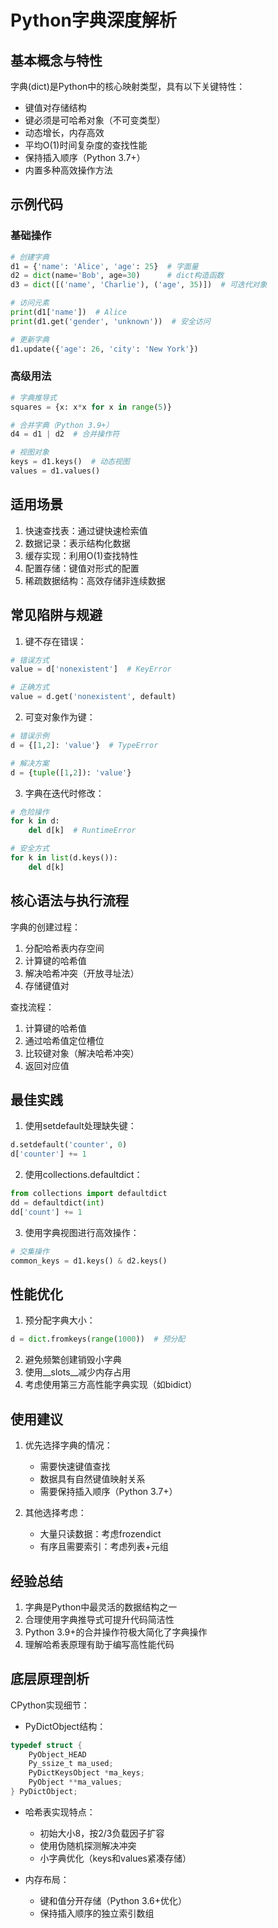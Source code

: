 # Python字典深度解析

## 基本概念与特性
字典(dict)是Python中的核心映射类型，具有以下关键特性：
- 键值对存储结构
- 键必须是可哈希对象（不可变类型）
- 动态增长，内存高效
- 平均O(1)时间复杂度的查找性能
- 保持插入顺序（Python 3.7+）
- 内置多种高效操作方法

## 示例代码
### 基础操作
```python
# 创建字典
d1 = {'name': 'Alice', 'age': 25}  # 字面量
d2 = dict(name='Bob', age=30)      # dict构造函数
d3 = dict([('name', 'Charlie'), ('age', 35)])  # 可迭代对象

# 访问元素
print(d1['name'])  # Alice
print(d1.get('gender', 'unknown'))  # 安全访问

# 更新字典
d1.update({'age': 26, 'city': 'New York'})
```

### 高级用法
```python
# 字典推导式
squares = {x: x*x for x in range(5)}

# 合并字典（Python 3.9+）
d4 = d1 | d2  # 合并操作符

# 视图对象
keys = d1.keys()  # 动态视图
values = d1.values()
```

## 适用场景
1. 快速查找表：通过键快速检索值
2. 数据记录：表示结构化数据
3. 缓存实现：利用O(1)查找特性
4. 配置存储：键值对形式的配置
5. 稀疏数据结构：高效存储非连续数据

## 常见陷阱与规避
1. 键不存在错误：
```python
# 错误方式
value = d['nonexistent']  # KeyError

# 正确方式
value = d.get('nonexistent', default)
```

2. 可变对象作为键：
```python
# 错误示例
d = {[1,2]: 'value'}  # TypeError

# 解决方案
d = {tuple([1,2]): 'value'}
```

3. 字典在迭代时修改：
```python
# 危险操作
for k in d:
    del d[k]  # RuntimeError

# 安全方式
for k in list(d.keys()):
    del d[k]
```

## 核心语法与执行流程
字典的创建过程：
1. 分配哈希表内存空间
2. 计算键的哈希值
3. 解决哈希冲突（开放寻址法）
4. 存储键值对

查找流程：
1. 计算键的哈希值
2. 通过哈希值定位槽位
3. 比较键对象（解决哈希冲突）
4. 返回对应值

## 最佳实践
1. 使用setdefault处理缺失键：
```python
d.setdefault('counter', 0)
d['counter'] += 1
```

2. 使用collections.defaultdict：
```python
from collections import defaultdict
dd = defaultdict(int)
dd['count'] += 1
```

3. 使用字典视图进行高效操作：
```python
# 交集操作
common_keys = d1.keys() & d2.keys()
```

## 性能优化
1. 预分配字典大小：
```python
d = dict.fromkeys(range(1000))  # 预分配
```

2. 避免频繁创建销毁小字典
3. 使用__slots__减少内存占用
4. 考虑使用第三方高性能字典实现（如bidict）

## 使用建议
1. 优先选择字典的情况：
   - 需要快速键值查找
   - 数据具有自然键值映射关系
   - 需要保持插入顺序（Python 3.7+）

2. 其他选择考虑：
   - 大量只读数据：考虑frozendict
   - 有序且需要索引：考虑列表+元组

## 经验总结
1. 字典是Python中最灵活的数据结构之一
2. 合理使用字典推导式可提升代码简洁性
3. Python 3.9+的合并操作符极大简化了字典操作
4. 理解哈希表原理有助于编写高性能代码

## 底层原理剖析
CPython实现细节：
- PyDictObject结构：
```c
typedef struct {
    PyObject_HEAD
    Py_ssize_t ma_used;
    PyDictKeysObject *ma_keys;
    PyObject **ma_values;
} PyDictObject;
```

- 哈希表实现特点：
  - 初始大小8，按2/3负载因子扩容
  - 使用伪随机探测解决冲突
  - 小字典优化（keys和values紧凑存储）

- 内存布局：
  - 键和值分开存储（Python 3.6+优化）
  - 保持插入顺序的独立索引数组
